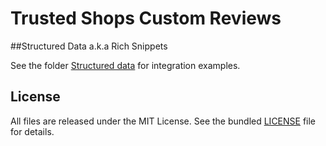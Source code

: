 Trusted Shops Custom Reviews
=======

##Structured Data a.k.a Rich Snippets

See the folder [Structured data](https://github.com/trustedshops.com/reviews/structured_data) for integration examples.

License
-------

All files are released under the MIT License. See the bundled
[LICENSE](https://github.com/trustedshops/reviews/blob/master/LICENSE) file for details.